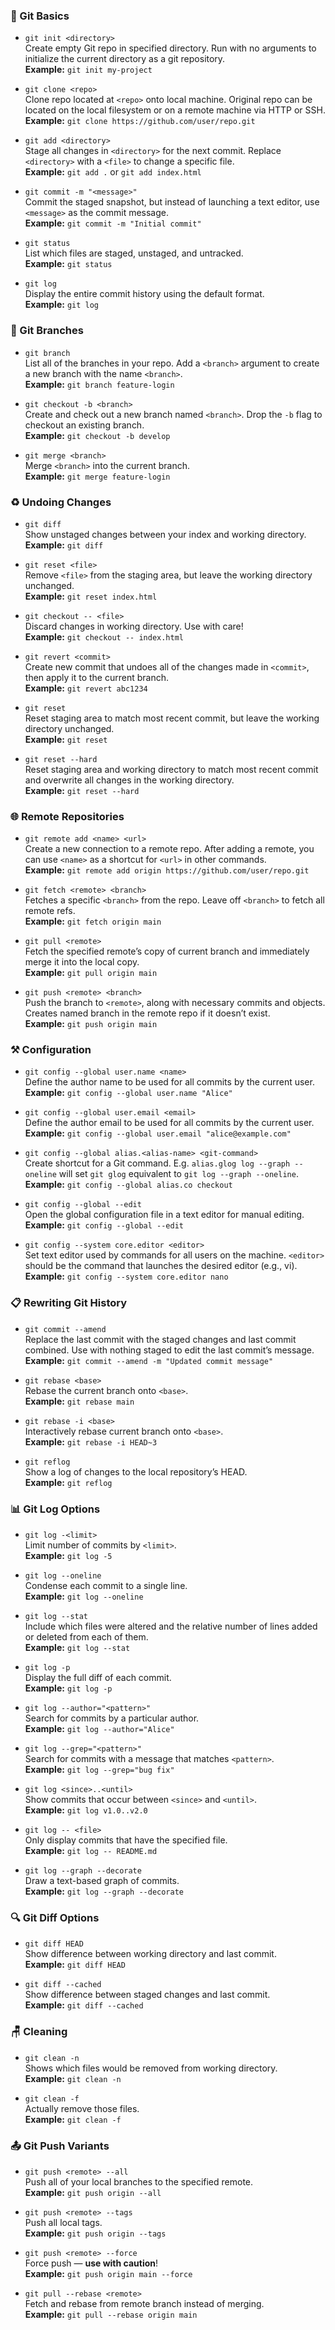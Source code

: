 ### 🔧 Git Basics

- `git init <directory>`  
  Create empty Git repo in specified directory. Run with no arguments to initialize the current directory as a git repository.  
  **Example:** `git init my-project`

- `git clone <repo>`  
  Clone repo located at `<repo>` onto local machine. Original repo can be located on the local filesystem or on a remote machine via HTTP or SSH.  
  **Example:** `git clone https://github.com/user/repo.git`

- `git add <directory>`  
  Stage all changes in `<directory>` for the next commit. Replace `<directory>` with a `<file>` to change a specific file.  
  **Example:** `git add .` or `git add index.html`

- `git commit -m "<message>"`  
  Commit the staged snapshot, but instead of launching a text editor, use `<message>` as the commit message.  
  **Example:** `git commit -m "Initial commit"`

- `git status`  
  List which files are staged, unstaged, and untracked.  
  **Example:** `git status`

- `git log`  
  Display the entire commit history using the default format.  
  **Example:** `git log`

### 🌿 Git Branches

- `git branch`  
  List all of the branches in your repo. Add a `<branch>` argument to create a new branch with the name `<branch>`.  
  **Example:** `git branch feature-login`

- `git checkout -b <branch>`  
  Create and check out a new branch named `<branch>`. Drop the `-b` flag to checkout an existing branch.  
  **Example:** `git checkout -b develop`

- `git merge <branch>`  
  Merge `<branch>` into the current branch.  
  **Example:** `git merge feature-login`

### ♻️ Undoing Changes

- `git diff`  
  Show unstaged changes between your index and working directory.  
  **Example:** `git diff`

- `git reset <file>`  
  Remove `<file>` from the staging area, but leave the working directory unchanged.  
  **Example:** `git reset index.html`

- `git checkout -- <file>`  
  Discard changes in working directory. Use with care!  
  **Example:** `git checkout -- index.html`

- `git revert <commit>`  
  Create new commit that undoes all of the changes made in `<commit>`, then apply it to the current branch.  
  **Example:** `git revert abc1234`

- `git reset`  
  Reset staging area to match most recent commit, but leave the working directory unchanged.  
  **Example:** `git reset`

- `git reset --hard`  
  Reset staging area and working directory to match most recent commit and overwrite all changes in the working directory.  
  **Example:** `git reset --hard`

### 🌐 Remote Repositories

- `git remote add <name> <url>`  
  Create a new connection to a remote repo. After adding a remote, you can use `<name>` as a shortcut for `<url>` in other commands.  
  **Example:** `git remote add origin https://github.com/user/repo.git`

- `git fetch <remote> <branch>`  
  Fetches a specific `<branch>` from the repo. Leave off `<branch>` to fetch all remote refs.  
  **Example:** `git fetch origin main`

- `git pull <remote>`  
  Fetch the specified remote’s copy of current branch and immediately merge it into the local copy.  
  **Example:** `git pull origin main`

- `git push <remote> <branch>`  
  Push the branch to `<remote>`, along with necessary commits and objects. Creates named branch in the remote repo if it doesn’t exist.  
  **Example:** `git push origin main`

### ⚒️ Configuration

- `git config --global user.name <name>`  
  Define the author name to be used for all commits by the current user.  
  **Example:** `git config --global user.name "Alice"`

- `git config --global user.email <email>`  
  Define the author email to be used for all commits by the current user.  
  **Example:** `git config --global user.email "alice@example.com"`

- `git config --global alias.<alias-name> <git-command>`  
  Create shortcut for a Git command. E.g. `alias.glog log --graph --oneline` will set `git glog` equivalent to `git log --graph --oneline`.  
  **Example:** `git config --global alias.co checkout`

- `git config --global --edit`  
  Open the global configuration file in a text editor for manual editing.  
  **Example:** `git config --global --edit`

- `git config --system core.editor <editor>`  
  Set text editor used by commands for all users on the machine. `<editor>` should be the command that launches the desired editor (e.g., vi).  
  **Example:** `git config --system core.editor nano`

### 📋 Rewriting Git History

- `git commit --amend`  
  Replace the last commit with the staged changes and last commit combined. Use with nothing staged to edit the last commit’s message.  
  **Example:** `git commit --amend -m "Updated commit message"`

- `git rebase <base>`  
  Rebase the current branch onto `<base>`.  
  **Example:** `git rebase main`

- `git rebase -i <base>`  
  Interactively rebase current branch onto `<base>`.  
  **Example:** `git rebase -i HEAD~3`

- `git reflog`  
  Show a log of changes to the local repository’s HEAD.  
  **Example:** `git reflog`

### 📊 Git Log Options

- `git log -<limit>`  
  Limit number of commits by `<limit>`.  
  **Example:** `git log -5`

- `git log --oneline`  
  Condense each commit to a single line.  
  **Example:** `git log --oneline`

- `git log --stat`  
  Include which files were altered and the relative number of lines added or deleted from each of them.  
  **Example:** `git log --stat`

- `git log -p`  
  Display the full diff of each commit.  
  **Example:** `git log -p`

- `git log --author="<pattern>"`  
  Search for commits by a particular author.  
  **Example:** `git log --author="Alice"`

- `git log --grep="<pattern>"`  
  Search for commits with a message that matches `<pattern>`.  
  **Example:** `git log --grep="bug fix"`

- `git log <since>..<until>`  
  Show commits that occur between `<since>` and `<until>`.  
  **Example:** `git log v1.0..v2.0`

- `git log -- <file>`  
  Only display commits that have the specified file.  
  **Example:** `git log -- README.md`

- `git log --graph --decorate`  
  Draw a text-based graph of commits.  
  **Example:** `git log --graph --decorate`

### 🔍 Git Diff Options

- `git diff HEAD`  
  Show difference between working directory and last commit.  
  **Example:** `git diff HEAD`

- `git diff --cached`  
  Show difference between staged changes and last commit.  
  **Example:** `git diff --cached`

### 🪑 Cleaning

- `git clean -n`  
  Shows which files would be removed from working directory.  
  **Example:** `git clean -n`

- `git clean -f`  
  Actually remove those files.  
  **Example:** `git clean -f`

### 📤 Git Push Variants

- `git push <remote> --all`  
  Push all of your local branches to the specified remote.  
  **Example:** `git push origin --all`

- `git push <remote> --tags`  
  Push all local tags.  
  **Example:** `git push origin --tags`

- `git push <remote> --force`  
  Force push — **use with caution**!  
  **Example:** `git push origin main --force`

- `git pull --rebase <remote>`  
  Fetch and rebase from remote branch instead of merging.  
  **Example:** `git pull --rebase origin main`

